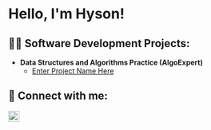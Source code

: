 <h1> Hello, I'm Hyson! </h1>

<h2>👨‍💻 Software Development Projects:</h2>

- <b>Data Structures and Algorithms Practice (AlgoExpert)</b>
  - [Enter Project Name Here](https://github.com/Hysk14/projectLink)


<h2> 🤳 Connect with me:</h2>

[<img align="left" alt="Hysk14" width="22px" src="https://link.com/" />][varName]

[varName]: https://www.link.com/

<!--
**Hysk14/Hysk14** is a ✨ _special_ ✨ repository because its `README.md` (this file) appears on your GitHub profile.

Here are some ideas to get you started:

- 🔭 I’m currently working on ...
- 🌱 I’m currently learning ...
- 👯 I’m looking to collaborate on ...
- 🤔 I’m looking for help with ...
- 💬 Ask me about ...
- 📫 How to reach me: ...
- 😄 Pronouns: ...
- ⚡ Fun fact: ...
-->
